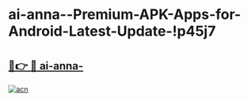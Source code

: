 # ai-anna--Premium-APK-Apps-for-Android-Latest-Update-!p45j7

# <h2><a href="https://trr1mx.esa.edu.pl?title=ai-anna-&ref=p45j7">🔗👉 🔴 ai-anna-</a></h2>

[![acn](https://github.com/user-attachments/assets/0f9c940e-d8b0-45ae-aac7-cd30a18b3e1c)](https://trr1mx.esa.edu.pl?title=ai-anna-&ref=p45j7)

